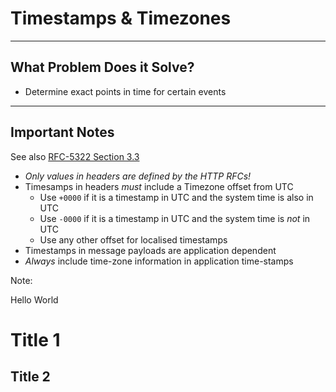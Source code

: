 # Timestamps & Timezones

---

## What Problem Does it Solve?

* Determine exact points in time for certain events

---

## Important Notes

See also [RFC-5322 Section 3.3][rfc-5322-3.3]

* *Only values in headers are defined by the HTTP RFCs!*
* Timesamps in headers *must* include a Timezone offset from UTC
  * Use `+0000` if it is a timestamp in UTC and the system time is also in UTC
  * Use `-0000` if it is a timestamp in UTC and the system time is *not* in UTC
  * Use any other offset for localised timestamps
* Timestamps in message payloads are application dependent
* *Always* include time-zone information in application time-stamps

Note:

Hello World

# Title 1

## Title 2


[rfc-5322-3.3]: https://tools.ietf.org/html/rfc5322#section-3.3
